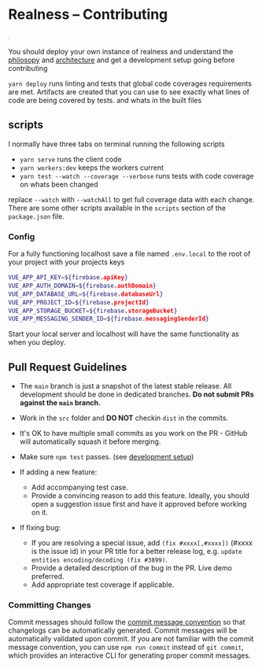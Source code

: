 # Realness – Contributing


![Realness](../src/style/icons.svg)

You should deploy your own instance of realness and understand the [philosopy](philosophy.md) and [architecture](architecture.md) and get a development setup going before contributing

`yarn deploy` runs linting and tests that global code coverages requirements are met. Artifacts are created that you can use to see exactly what lines of code are being covered by tests. and whats in the built files

## scripts

I normally have three tabs on terminal running the following scripts

- `yarn serve` runs the client code
- `yarn workers:dev` keeps the workers current
- `yarn test --watch --coverage --verbose` runs tests with code coverage on whats been changed

replace `--watch` with `--watchAll` to get full coverage data with each change. There are some other scripts available in the `scripts` section of the `package.json` file.

### Config
For a fully functioning localhost save a file named `.env.local` to the root of your project with your projects keys

``` bash
VUE_APP_API_KEY=${firebase.apiKey}
VUE_APP_AUTH_DOMAIN=${firebase.authDomain}
VUE_APP_DATABASE_URL=${firebase.databaseUrl}
VUE_APP_PROJECT_ID=${firebase.projectId}
VUE_APP_STORAGE_BUCKET=${firebase.storageBucket}
VUE_APP_MESSAGING_SENDER_ID=${firebase.messagingSenderId}
```

Start your local server and localhost will have the same functionality as when you deploy.

## Pull Request Guidelines

- The `main` branch is just a snapshot of the latest stable release. All development should be done in dedicated branches. **Do not submit PRs against the `main` branch.**

- Work in the `src` folder and **DO NOT** checkin `dist` in the commits.

- It's OK to have multiple small commits as you work on the PR - GitHub will automatically squash it before merging.

- Make sure `npm test` passes. (see [development setup](#development-setup))

- If adding a new feature:
  - Add accompanying test case.
  - Provide a convincing reason to add this feature. Ideally, you should open a suggestion issue first and have it approved before working on it.

- If fixing bug:
  - If you are resolving a special issue, add `(fix #xxxx[,#xxxx])` (#xxxx is the issue id) in your PR title for a better release log, e.g. `update entities encoding/decoding (fix #3899)`.
  - Provide a detailed description of the bug in the PR. Live demo preferred.
  - Add appropriate test coverage if applicable.


### Committing Changes

Commit messages should follow the [commit message convention](./COMMIT_CONVENTION.md) so that changelogs can be automatically generated. Commit messages will be automatically validated upon commit. If you are not familiar with the commit message convention, you can use `npm run commit` instead of `git commit`, which provides an interactive CLI for generating proper commit messages.
